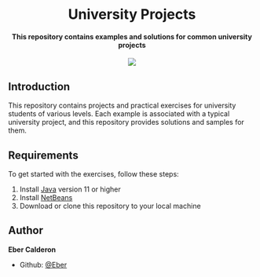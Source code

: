 <h1 align ="center" > University Projects </h1>

<h4 align="center"> This repository contains examples and solutions for common university projects </h4>

<p align="center">
    <a href="https://github.com/ebercalderon/basic-java-programming">
      <img src="https://img.shields.io/badge/Java-Intermediate-blue" />
    </a>
</p>

## Introduction

This repository contains projects and practical exercises for university students of various levels. Each example is associated with a typical university project, and this repository provides solutions and samples for them.

## Requirements

To get started with the exercises, follow these steps:

1. Install [Java](https://adoptium.net/es/temurin/releases/?variant=openjdk11) version 11 or higher
2. Install [NetBeans](https://netbeans.apache.org/front/main/download/)
3. Download or clone this repository to your local machine

## Author

**Eber Calderon**

- Github: [@Eber](https://github.com/ebercalderon)
